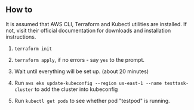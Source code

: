 ## How to

It is assumed that AWS CLI, Terraform and Kubectl utilities are installed.
If not, visit their official documentation for downloads and installation instructions.

1. `terraform init`

2. `terraform apply`, if no errors - say `yes` to the prompt.

3. Wait until everything will be set up. (about 20 minutes)

4. Run `aws eks update-kubeconfig --region us-east-1 --name testtask-cluster` to add the cluster into kubeconfig

5. Run `kubectl get pods` to see whether pod "testpod" is running.
